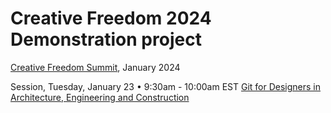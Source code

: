 # Creative Freedom 2024 Demonstration project

[Creative Freedom Summit](https://creativefreedomsummit.com/), January 2024

Session, Tuesday, January 23 • 9:30am - 10:00am EST [Git for Designers in Architecture, Engineering and Construction](https://creativefreedomsummit2024.sched.com/event/1XzrC/git-for-designers-in-architecture-engineering-and-construction)
